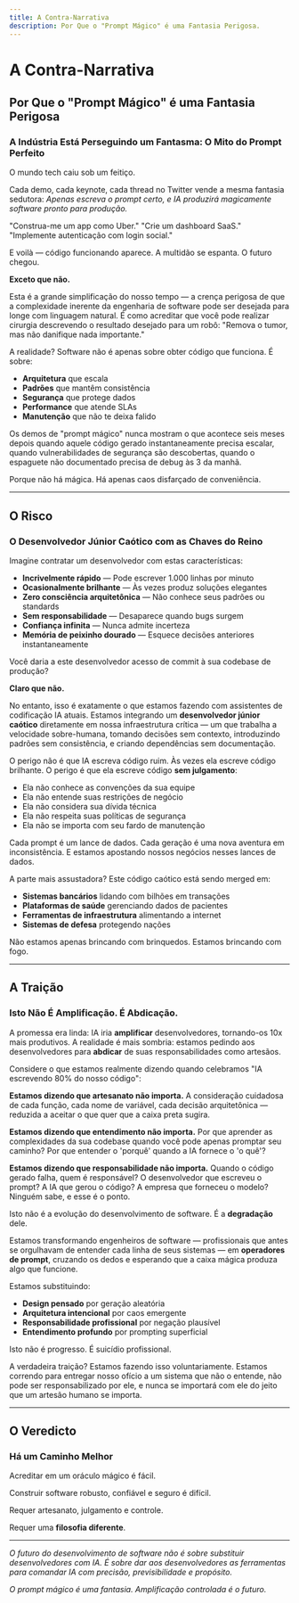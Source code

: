 ```yaml
---
title: A Contra-Narrativa
description: Por Que o "Prompt Mágico" é uma Fantasia Perigosa.
---
```


# A Contra-Narrativa

## Por Que o "Prompt Mágico" é uma Fantasia Perigosa

### A Indústria Está Perseguindo um Fantasma: O Mito do Prompt Perfeito

O mundo tech caiu sob um feitiço.

Cada demo, cada keynote, cada thread no Twitter vende a mesma fantasia sedutora: _Apenas escreva o prompt certo, e IA produzirá magicamente software pronto para produção._

"Construa-me um app como Uber."
"Crie um dashboard SaaS."
"Implemente autenticação com login social."

E voilà — código funcionando aparece. A multidão se espanta. O futuro chegou.

**Exceto que não.**

Esta é a grande simplificação do nosso tempo — a crença perigosa de que a complexidade inerente da engenharia de software pode ser desejada para longe com linguagem natural. É como acreditar que você pode realizar cirurgia descrevendo o resultado desejado para um robô: "Remova o tumor, mas não danifique nada importante."

A realidade? Software não é apenas sobre obter código que funciona. É sobre:

- **Arquitetura** que escala
- **Padrões** que mantêm consistência
- **Segurança** que protege dados
- **Performance** que atende SLAs
- **Manutenção** que não te deixa falido

Os demos de "prompt mágico" nunca mostram o que acontece seis meses depois quando aquele código gerado instantaneamente precisa escalar, quando vulnerabilidades de segurança são descobertas, quando o espaguete não documentado precisa de debug às 3 da manhã.

Porque não há mágica. Há apenas caos disfarçado de conveniência.

---

## O Risco

### O Desenvolvedor Júnior Caótico com as Chaves do Reino

Imagine contratar um desenvolvedor com estas características:

- **Incrivelmente rápido** — Pode escrever 1.000 linhas por minuto
- **Ocasionalmente brilhante** — Às vezes produz soluções elegantes
- **Zero consciência arquitetônica** — Não conhece seus padrões ou standards
- **Sem responsabilidade** — Desaparece quando bugs surgem
- **Confiança infinita** — Nunca admite incerteza
- **Memória de peixinho dourado** — Esquece decisões anteriores instantaneamente

Você daria a este desenvolvedor acesso de commit à sua codebase de produção?

**Claro que não.**

No entanto, isso é exatamente o que estamos fazendo com assistentes de codificação IA atuais. Estamos integrando um **desenvolvedor júnior caótico** diretamente em nossa infraestrutura crítica — um que trabalha a velocidade sobre-humana, tomando decisões sem contexto, introduzindo padrões sem consistência, e criando dependências sem documentação.

O perigo não é que IA escreva código ruim. Às vezes ela escreve código brilhante. O perigo é que ela escreve código **sem julgamento**:

- Ela não conhece as convenções da sua equipe
- Ela não entende suas restrições de negócio
- Ela não considera sua dívida técnica
- Ela não respeita suas políticas de segurança
- Ela não se importa com seu fardo de manutenção

Cada prompt é um lance de dados. Cada geração é uma nova aventura em inconsistência. E estamos apostando nossos negócios nesses lances de dados.

A parte mais assustadora? Este código caótico está sendo merged em:

- **Sistemas bancários** lidando com bilhões em transações
- **Plataformas de saúde** gerenciando dados de pacientes
- **Ferramentas de infraestrutura** alimentando a internet
- **Sistemas de defesa** protegendo nações

Não estamos apenas brincando com brinquedos. Estamos brincando com fogo.

---

## A Traição

### Isto Não É Amplificação. É Abdicação.

A promessa era linda: IA iria **amplificar** desenvolvedores, tornando-os 10x mais produtivos. A realidade é mais sombria: estamos pedindo aos desenvolvedores para **abdicar** de suas responsabilidades como artesãos.

Considere o que estamos realmente dizendo quando celebramos "IA escrevendo 80% do nosso código":

**Estamos dizendo que artesanato não importa.**
A consideração cuidadosa de cada função, cada nome de variável, cada decisão arquitetônica — reduzida a aceitar o que quer que a caixa preta sugira.

**Estamos dizendo que entendimento não importa.**
Por que aprender as complexidades da sua codebase quando você pode apenas promptar seu caminho? Por que entender o 'porquê' quando a IA fornece o 'o quê'?

**Estamos dizendo que responsabilidade não importa.**
Quando o código gerado falha, quem é responsável? O desenvolvedor que escreveu o prompt? A IA que gerou o código? A empresa que forneceu o modelo? Ninguém sabe, e esse é o ponto.

Isto não é a evolução do desenvolvimento de software. É a **degradação** dele.

Estamos transformando engenheiros de software — profissionais que antes se orgulhavam de entender cada linha de seus sistemas — em **operadores de prompt**, cruzando os dedos e esperando que a caixa mágica produza algo que funcione.

Estamos substituindo:

- **Design pensado** por geração aleatória
- **Arquitetura intencional** por caos emergente
- **Responsabilidade profissional** por negação plausível
- **Entendimento profundo** por prompting superficial

Isto não é progresso. É suicídio profissional.

A verdadeira traição? Estamos fazendo isso voluntariamente. Estamos correndo para entregar nosso ofício a um sistema que não o entende, não pode ser responsabilizado por ele, e nunca se importará com ele do jeito que um artesão humano se importa.

---

## O Veredicto

### Há um Caminho Melhor

Acreditar em um oráculo mágico é fácil.

Construir software robusto, confiável e seguro é difícil.

Requer artesanato, julgamento e controle.

Requer uma **filosofia diferente**.

<PageCTA
  title="Descubra um Caminho Diferente"
  subtitle="Aprenda como Amplificação Controlada transforma IA de oráculo para ferramenta de precisão"
  buttonText="Leia Nossa Filosofia"
  buttonLink="/pt/philosophy"
  buttonStyle="secondary"
/>

---

_O futuro do desenvolvimento de software não é sobre substituir desenvolvedores com IA. É sobre dar aos desenvolvedores as ferramentas para comandar IA com precisão, previsibilidade e propósito._

_O prompt mágico é uma fantasia. Amplificação controlada é o futuro._
